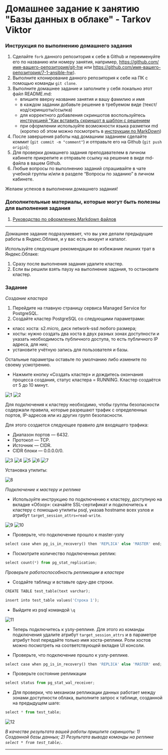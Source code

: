 # Домашнее задание к занятию "Базы данных в облаке" - Tarkov Viktor


### Инструкция по выполнению домашнего задания

   1. Сделайте `fork` данного репозитория к себе в Github и переименуйте его по названию или номеру занятия, например, https://github.com/имя-вашего-репозитория/git-hw или  https://github.com/имя-вашего-репозитория/7-1-ansible-hw).
   2. Выполните клонирование данного репозитория к себе на ПК с помощью команды `git clone`.
   3. Выполните домашнее задание и заполните у себя локально этот файл README.md:
      - впишите вверху название занятия и вашу фамилию и имя
      - в каждом задании добавьте решение в требуемом виде (текст/код/скриншоты/ссылка)
      - для корректного добавления скриншотов воспользуйтесь [инструкцией "Как вставить скриншот в шаблон с решением](https://github.com/netology-code/sys-pattern-homework/blob/main/screen-instruction.md)
      - при оформлении используйте возможности языка разметки md (коротко об этом можно посмотреть в [инструкции  по MarkDown](https://github.com/netology-code/sys-pattern-homework/blob/main/md-instruction.md))
   4. После завершения работы над домашним заданием сделайте коммит (`git commit -m "comment"`) и отправьте его на Github (`git push origin`);
   5. Для проверки домашнего задания преподавателем в личном кабинете прикрепите и отправьте ссылку на решение в виде md-файла в вашем Github.
   6. Любые вопросы по выполнению заданий спрашивайте в чате учебной группы и/или в разделе “Вопросы по заданию” в личном кабинете.
   
Желаем успехов в выполнении домашнего задания!
   
### Дополнительные материалы, которые могут быть полезны для выполнения задания

1. [Руководство по оформлению Markdown файлов](https://gist.github.com/Jekins/2bf2d0638163f1294637#Code)

---

Домашнее задание подразумевает, что вы уже делали предыдущие работы в Яндекс.Облаке, и у вас есть аккаунт и каталог.

Используйте следующие рекомендации во избежание лишних трат в Яндекс.Облаке:

   1. Сразу после выполнения задания удалите кластер.
   2. Если вы решили взять паузу на выполнение задания, то остановите кластер.

### Задание 

*Создание кластера*

   1. Перейдите на главную страницу сервиса Managed Service for PostgreSQL.
   2. Создайте кластер PostgreSQL со следующими параметрами:

   - класс хоста: s2.micro, диск network-ssd любого размера;
   - хосты: нужно создать два хоста в двух разных зонах доступности и указать необходимость публичного доступа, то есть публичного IP адреса, для них;
   - установите учётную запись для пользователя и базы.

Остальные параметры оставьте по умолчанию либо измените по своему усмотрению.

   - Нажмите кнопку «Создать кластер» и дождитесь окончания процесса создания, статус кластера = RUNNING. Кластер создаётся от 5 до 10 минут.

![1](img/1.png)
![2](img/2.png)

Для подключения к кластеру необходимо, чтобы группы безопасности содержали правила, которые разрешают трафик с определенных портов, IP-адресов или из других групп безопасности.

Для этого создается следующее правило для входящего трафика:

   - Диапазон портов — 6432.
   - Протокол — TCP.
   - Источник — CIDR.
   - CIDR блоки — 0.0.0.0/0.

![3](img/3.png)
![4](img/4.png)
![5](img/5.png)
![6](img/6.png)
![7](img/7.png)

Установка утилиты:

![8](img/8.png)

*Подключение к мастеру и реплике*

   - Используйте инструкцию по подключению к кластеру, доступную на вкладке «Обзор»: cкачайте SSL-сертификат и подключитесь к кластеру с помощью утилиты psql, указав hostname всех узлов и атрибут `target_session_attrs=read-write`.

![9](img/9.png)
![10](img/10.png)

   - Проверьте, что подключение прошло к master-узлу

```python
select case when pg_is_in_recovery() then 'REPLICA' else 'MASTER' end;
```

   - Посмотрите количество подключенных реплик:

```python
select count(*) from pg_stat_replication;
```

*Проверьте работоспособность репликации в кластере*

   - Создайте таблицу и вставьте одну-две строки.

```python
CREATE TABLE test_table(text varchar);
```

```python
insert into test_table values('Строка 1');
```

   - Выйдите из psql командой `\q`

![11](img/11.png)

   - Теперь подключитесь к узлу-реплике. Для этого из команды подключения удалите атрибут  `target_session_attrs` и в параметре атрибут host передайте только имя хоста-реплики.  Роли хостов можно посмотреть на соответствующей вкладке UI консоли.

   - Проверьте, что подключение прошло к узлу-реплике.

```python
select case when pg_is_in_recovery() then 'REPLICA' else 'MASTER' end;
```

   - Проверьте состояние репликации

```python
select status from pg_stat_wal_receiver;
```

   - Для проверки, что механизм репликации данных работает между зонами доступности облака, выполните запрос к таблице, созданной на предыдущем шаге:

```python
select * from test_table;

```
![12](img/12.png)


*В качестве результата вашей работы пришлите скриншоты:*
*1) Созданной базы данных; 2) Результата вывода команды на реплике `select * from test_table;`.*

---




